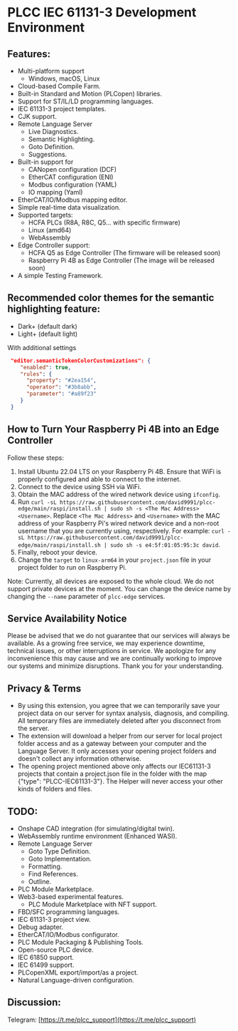 # PLCC IEC 61131-3 Development Environment

## Features:
- Multi-platform support
  - Windows, macOS, Linux
- Cloud-based Compile Farm.
- Built-in Standard and Motion (PLCopen) libraries.
- Support for ST/IL/LD programming languages.
- IEC 61131-3 project templates.
- CJK support.
- Remote Language Server
  - Live Diagnostics.
  - Semantic Highlighting.
  - Goto Definition.
  - Suggestions.
- Built-in support for
  - CANopen configuration (DCF)
  - EtherCAT configuration (ENI)
  - Modbus configuration (YAML)
  - IO mapping (Yaml)
- EtherCAT/IO/Modbus mapping editor.
- Simple real-time data visualization.
- Supported targets:
  - HCFA PLCs (R8A, R8C, Q5... with specific firmware)
  - Linux (amd64)
  - WebAssembly
- Edge Controller support:
    - HCFA Q5 as Edge Controller (The firmware will be released soon)
    - Raspberry Pi 4B as Edge Controller (The image will be released soon)
- A simple Testing Framework.

## Recommended color themes for the semantic highlighting feature:
- Dark+ (default dark)
- Light+ (default light)

With additional settings
```json
 "editor.semanticTokenColorCustomizations": {
    "enabled": true,
    "rules": {
      "property": "#2ea154",
      "operator": "#3b8abb",
      "parameter": "#a89f23"
    }
 }

```

## How to Turn Your Raspberry Pi 4B into an Edge Controller

Follow these steps:

1. Install Ubuntu 22.04 LTS on your Raspberry Pi 4B. Ensure that WiFi is properly configured and able to connect to the internet.
2. Connect to the device using SSH via WiFi.
3. Obtain the MAC address of the wired network device using `ifconfig`.
4. Run `curl -sL https://raw.githubusercontent.com/david9991/plcc-edge/main/raspi/install.sh | sudo sh -s <The Mac Address> <Username>`. Replace `<The Mac Address>` and `<Username>` with the MAC address of your Raspberry Pi's wired network device and a non-root username that you are currently using, respectively. For example: `curl -sL https://raw.githubusercontent.com/david9991/plcc-edge/main/raspi/install.sh | sudo sh -s e4:5f:01:05:95:3c david`.
5. Finally, reboot your device.
6. Change the `target` to `linux-arm64` in your `project.json` file in your project folder to run on Raspberry Pi.

Note: Currently, all devices are exposed to the whole cloud. We do not support private devices at the moment. You can change the device name by changing the `--name` parameter of `plcc-edge` services.


## Service Availability Notice
Please be advised that we do not guarantee that our services will always be available. As a growing free service, we may experience downtime, technical issues, or other interruptions in service. We apologize for any inconvenience this may cause and we are continually working to improve our systems and minimize disruptions. Thank you for your understanding.

## Privacy & Terms

- By using this extension, you agree that we can temporarily save your project data on our server for syntax analysis, diagnosis, and compiling. All temporary files are immediately deleted after you disconnect from the server.
- The extension will download a helper from our server for local project folder access and as a gateway between your computer and the Language Server. It only accesses your opening project folders and doesn't collect any information otherwise.
- The opening project mentioned above only affects our IEC61131-3 projects that contain a project.json file in the folder with the map {"type": "PLCC-IEC61131-3"}. The Helper will never access your other kinds of folders and files.

## TODO:

- Onshape CAD integration (for simulating/digital twin).
- WebAssembly runtime environment (Enhanced WASI).
- Remote Language Server
    - Goto Type Definition.
    - Goto Implementation.
    - Formatting.
    - Find References.
    - Outline.
- PLC Module Marketplace.
- Web3-based experimental features.
    - PLC Module Marketplace with NFT support.
- FBD/SFC programming languages.
- IEC 61131-3 project view.
- Debug adapter.
- EtherCAT/IO/Modbus configurator.
- PLC Module Packaging & Publishing Tools.
- Open-source PLC device.
- IEC 61850 support.
- IEC 61499 support.
- PLCopenXML export/import/as a project.
- Natural Language-driven configuration.

## Discussion:

Telegram: [https://t.me/plcc_support](https://t.me/plcc_support)

